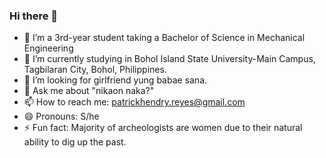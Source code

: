 ### Hi there 👋

<!--
**patrickhendry/patrickhendry** is a ✨ _special_ ✨ repository because its `README.md` (this file) appears on your GitHub profile.
-->

- 🌱 I’m a 3rd-year student taking a Bachelor of Science in Mechanical Engineering
- 🔭 I’m currently studying in Bohol Island State University-Main Campus, Tagbilaran City, Bohol, Philippines.
- 🤔 I’m looking for girlfriend yung babae sana.
- 💬 Ask me about "nikaon naka?"
- 📫 How to reach me: patrickhendry.reyes@gmail.com
- 😄 Pronouns: S/he
- ⚡ Fun fact: Majority of archeologists are women due to their natural ability to dig up the past.

